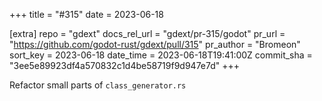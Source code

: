 +++
title = "#315"
date = 2023-06-18

[extra]
repo = "gdext"
docs_rel_url = "gdext/pr-315/godot"
pr_url = "https://github.com/godot-rust/gdext/pull/315"
pr_author = "Bromeon"
sort_key = 2023-06-18
date_time = 2023-06-18T19:41:00Z
commit_sha = "3ee5e89923df4a570832c1d4be58719f9d947e7d"
+++

Refactor small parts of `class_generator.rs`

